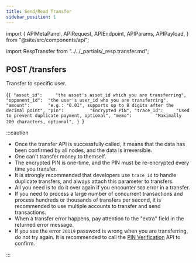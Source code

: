 ```yaml
---
title: Send/Read Transfer
sidebar_position: 1
---
```


import {
  APIMetaPanel,
  APIRequest,
  APIEndpoint,
  APIParams,
  APIPayload,
} from "@site/src/components/api";

import RespTransfer from "../../_partials/_resp.transfer.md";

## POST /transfers

Transfer to specific user.

<APIEndpoint url="/transfers" />

<APIMetaPanel scope="Authorized" scopeNote="" />

<APIPayload>{`{
  "asset_id":     "the asset's asset_id which you are transferring",
  "opponent_id":  "the user's user_id who you are transferring",
  "amount":       "e.g.: "0.01", supports up to 8 digits after the decimal point",
  "pin":          "Encrypted PIN",
  "trace_id":     "Used to prevent duplicate payment, optional",
  "memo":         "Maximally 200 characters, optional",
}
`}</APIPayload>

<APIRequest
  title="Send Transfer"
  method="POST"
  url="/transfers --data PAYLOAD"
/>

<RespTransfer />

:::caution

- Once the transfer API is successfully called, it means that the data has been confirmed by all nodes, and the data is irreversible.
- One can't transfer money to themself.
- The encrypted PIN is one-time, and the PIN must be re-encrypted every time you transfer.
- It is strongly recommended that developers use `trace_id` to handle duplicate transfers, and always attach this parameter to transfers.
- All you need is to do it over again if you encounter `500` error in a transfer.
- If you need to process a large number of concurrent transactions and process hundreds or thousands of transfers per second, it is recommended to use multiple accounts to transfer and send transactions.
- When a transfer error happens, pay attention to the "extra" field in the returned error message.
- If you see the error `20119` password is wrong when you are transferring, do not try again. It is recommended to call the [PIN Verification](/docs/api/pin/pin-verify) API to confirm.

:::
